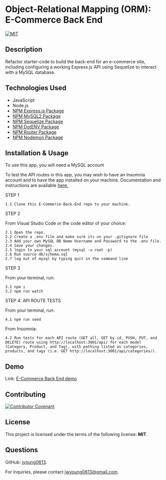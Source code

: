 # Object-Relational Mapping (ORM): E-Commerce Back End

[![MIT](https://img.shields.io/badge/License-MIT-blue.svg)](https://opensource.org/licenses/MIT)

## Description 
Refactor starter-code to build the back-end for an e-commerce site, including configuring a working Express.js API using Sequelize to interact with a MySQL database. 


## Technologies Used
- JavaScript
- Node.js
- [NPM Express.js Package](https://www.npmjs.com/package/express)
- [NPM MySQL2 Package](https://www.npmjs.com/package/mysql2)
- [NPM Sequelize Package](https://www.npmjs.com/package/sequelize)
- [NPM DotENV Package](https://www.npmjs.com/package/dotenv)
- [NPM Router Package](https://www.npmjs.com/package/router)
- [NPM Nodemon Package](https://www.npmjs.com/package/nodemon)

## Installation & Usage

To use this app, you will need a MySQL account

To test the API routes in this app, you may wish to have an Insomnia account and to have the app installed on your machine. Documentation and instructions are available [here.](https://support.insomnia.rest/article/156-installation1) 

STEP 1

    1.1 Clone this E-Commerce-Back-End repo to your machine.

STEP 2

From Visual Studio Code or the code editor of your choice:

    2.1 Open the repo.  
    2.2 Create a .env file and make sure its on your .gitignore file
    2.3 Add your own MySQL DB Name Username and Password to the .env file.
    2.4 Save your changes.
    2.5 login to your sql account (mysql -u root -p)
    2.6 Run source db/schema.sql
    2.7 log out of mysql by typing quit in the command line

STEP 3

From your terminal, run:

    3.1 npm i
    3.2 npm run watch

STEP 4: API ROUTE TESTS

From your terminal, run:

    4.1 npm run seed

From Insomnia:

    4.2 Run tests for each API route (GET all, GET by id, PUSH, PUT, and DELETE) route using http://localhost:3001/api/ for each model (Category, Product, and Tag), with pathing listed as categories, products, and tags (i.e. GET http://localhost:3001/api/categories/).

## Demo 

Link: [E-Commerce Back End demo](https://drive.google.com/file/d/1OAcuVOr46UUz8rlrfwPnDPog3smaat-_/view)

## Contributing
[![Contributor Covenant](https://img.shields.io/badge/Contributor%20Covenant-2.1-4baaaa.svg)](code_of_conduct.md)

## License
This project is licensed under the terms of the following license: **MIT**.

## Questions
GitHub: [jyoung0613](https://github.com/jyoung0613).  

For inquiries, please contact jwyoung0613@gmail.com.


